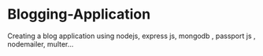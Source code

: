 # Blogging-Application
Creating a blog application using nodejs, express js, mongodb , passport js , nodemailer, multer...
